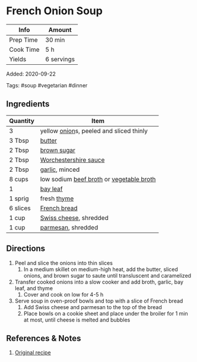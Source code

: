 # French Onion Soup

| Info      | Amount     |
| --------- | ---------- |
| Prep Time | 30 min     |
| Cook Time | 5 h        |
| Yields    | 6 servings |

Added: 2020-09-22

Tags: #soup #vegetarian #dinner

## Ingredients

| Quantity | Item                                                                                                          |
| -------- | ------------------------------------------------------------------------------------------------------------- |
| 3        | yellow [onion](../Ingredients/onion.md)s, peeled and sliced thinly                                            |
| 3 Tbsp   | [butter](../Ingredients/butter.md)                                                                            |
| 2 Tbsp   | [brown sugar](../Ingredients/brown%20sugar.md)                                                                  |
| 2 Tbsp   | [Worchestershire sauce](../Ingredients/worchestershire%20sauce.md)                                              |
| 2 Tbsp   | [garlic](../Ingredients/garlic.md), minced                                                                    |
| 8 cups   | low sodium [beef broth](../Ingredients/beef%20broth.md) or [vegetable broth](../Ingredients/vegetable%20broth.md) |
| 1        | [bay leaf](../Ingredients/bay%20leaf.md)                                                                        |
| 1 sprig  | fresh [thyme](../Ingredients/thyme.md)                                                                        |
| 6 slices | [French bread](../Ingredients/french%20bread.md)                                                                |
| 1 cup    | [Swiss cheese](../Ingredients/swiss%20cheese.md), shredded                                                      |
| 1 cup    | [parmesan](../Ingredients/parmesan.md), shredded                                                              |

## Directions

1. Peel and slice the onions into thin slices
    1. In a medium skillet on medium-high heat, add the butter, sliced onions, and brown sugar to saute until transluscent and caramelized
2. Transfer cooked onions into a slow cooker and add broth, garlic, bay leaf, and thyme
    1. Cover and cook on low for 4-5 h
3. Serve soup in oven-proof bowls and top with a slice of French bread
    1. Add Swiss cheese and parmesan to the top of the bread
    2. Place bowls on a cookie sheet and place under the broiler for 1 min at most, until cheese is melted and bubbles

## References & Notes

1. [Original recipe](https://crockpotladies.com/wp-content/plugins/wp-ultimate-recipe-premium/core/templates/print.php)
